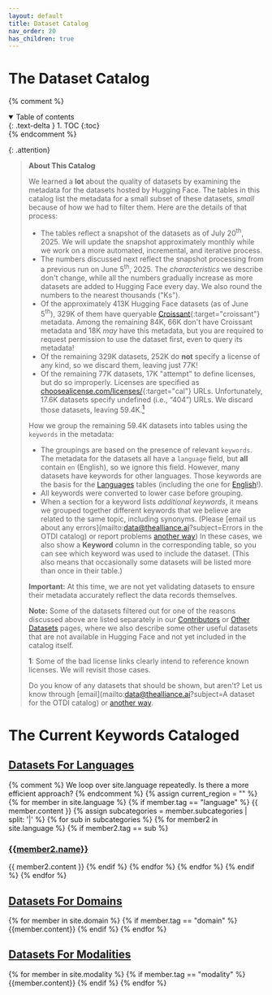 ```yaml
---
layout: default
title: Dataset Catalog
nav_order: 20
has_children: true
---
```


# The Dataset Catalog

{% comment %}
<details open markdown="block">
  <summary>
    Table of contents
  </summary>
  {: .text-delta }
1. TOC
{:toc}
</details>
{% endcomment %}

{: .attention}
> **About This Catalog**
>
> We learned a **lot** about the quality of datasets by examining the metadata for the datasets hosted by Hugging Face. The tables in this catalog list the metadata for a small subset of these datasets, _small_ because of how we had to filter them. Here are the details of that process:
>
> * The tables reflect a snapshot of the datasets as of July 20<sup>th</sup>, 2025. We will update the snapshot approximately monthly while we work on a more automated, incremental, and iterative process.
> * The numbers discussed next reflect the snapshot processing from a previous run on June 5<sup>th</sup>, 2025. The _characteristics_ we describe don't change, while all the numbers gradually increase as more datasets are added to Hugging Face every day. We also round the numbers to the nearest thousands ("Ks").
> * Of the approximately 413K Hugging Face datasets (as of June 5<sup>th</sup>), 329K of them have queryable [Croissant](https://mlcommons.org/working-groups/data/croissant/){:target="croissant"} metadata. Among the remaining 84K, 66K don't have Croissant metadata and 18K _may_ have this metadata, but you are required to request permission to use the dataset first, even to query its metadata!
> * Of the remaining 329K datasets, 252K do **not** specify a license of any kind, so we discard them, leaving just 77K!
> * Of the remaining 77K datasets, 17K "attempt" to define licenses, but do so improperly. Licenses are specified as [choosealicense.com/licenses/](https://choosealicense.com/licenses/){:target="cal"} URLs. Unfortunately, 17.6K datasets specify undefined (i.e., &ldquo;404&rdquo;) URLs. We discard those datasets, leaving 59.4K.<a href="#footnote1"><sup>1</sup></a>
>
> How we group the remaining 59.4K datasets into tables using the `keywords` in the metadata:
>
> * The groupings are based on the presence of relevant `keywords`. The metadata for the datasets all have a `language` field, but **all** contain `en` (English), so we ignore this field. However, many datasets have keywords for other languages. Those keywords are the basis for the [Languages]({{site.baseurl}}/catalog/language/language) tables (including the one for [English]({{site.baseurl}}/catalog/language/europe#english)!).
> * All keywords were converted to lower case before grouping.
> * When a section for a keyword lists _additional keywords_, it means we grouped together different keywords that we believe are related to the same topic, including synonyms. (Please [email us about any errors](mailto:data@thealliance.ai?subject=Errors in the OTDI catalog) or report problems [another way]({{site.baseurl}}/contributing)) In these cases, we also show a **Keyword** column in the corresponding table, so you can see which keyword was used to include the dataset. (This also means that occasionally some datasets will be listed more than once in their table.)
>
> **Important:** At this time, we are not yet validating datasets to ensure their metadata accurately reflect the data records themselves.
>
> **Note:** Some of the datasets filtered out for one of the reasons discussed above are listed separately in our [Contributors]({{site.baseurl}}/catalog/contributors) or [Other Datasets]({{site.baseurl}}/catalog/other_datasets) pages, where we also describe some other useful datasets that are not available in Hugging Face and not yet included in the catalog itself.
>
> <a name="#footnote1">1</a>: Some of the bad license links clearly intend to reference known licenses. We will revisit those cases.
>
> Do you know of any datasets that should be shown, but aren't? Let us know through [email](mailto:data@thealliance.ai?subject=A dataset for the OTDI catalog) or [another way]({{site.baseurl}}/contributing).

# The Current Keywords Cataloged

## [Datasets For Languages]({{site.baseurl}}/catalog/language/language)

<div>
{% comment %} We loop over site.language repeatedly. Is there a more efficient approach? {% endcomment %}
{% assign current_region = "" %}
{% for member in site.language %}
  {% if member.tag == "language" %}
    {{ member.content }}
    {% assign subcategories = member.subcategories | split: '|' %}
    {% for sub in subcategories %}
      {% for member2 in site.language %}
        {% if member2.tag == sub %}
          <h3><a href="{{site.baseurl}}/catalog/language/{{member2.tag}}/">{{member2.name}}</a></h3>
          {{ member2.content }}
        {% endif %}
      {% endfor %}
    {% endfor %}
  {% endif %}
{% endfor %}
</div>

## [Datasets For Domains]({{site.baseurl}}/catalog/domain/)

<div>
{% for member in site.domain %}
  {% if member.tag == "domain" %}
    {{member.content}}
  {% endif %}
{% endfor %}
</div>

## [Datasets For Modalities]({{site.baseurl}}/catalog/modality/)

<div>
{% for member in site.modality %}
  {% if member.tag == "modality" %}
    {{member.content}}
  {% endif %}
{% endfor %}
</div>
